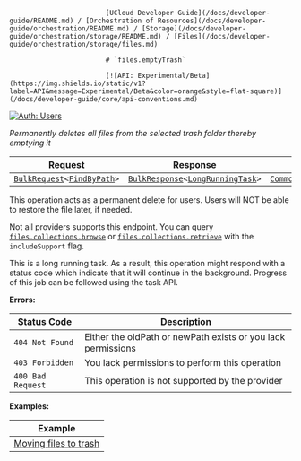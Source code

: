                             [UCloud Developer Guide](/docs/developer-guide/README.md) / [Orchestration of Resources](/docs/developer-guide/orchestration/README.md) / [Storage](/docs/developer-guide/orchestration/storage/README.md) / [Files](/docs/developer-guide/orchestration/storage/files.md)
                            
                            # `files.emptyTrash`

                            [![API: Experimental/Beta](https://img.shields.io/static/v1?label=API&message=Experimental/Beta&color=orange&style=flat-square)](/docs/developer-guide/core/api-conventions.md)
[![Auth: Users](https://img.shields.io/static/v1?label=Auth&message=Users&color=informational&style=flat-square)](/docs/developer-guide/core/types.md#role)


_Permanently deletes all files from the selected trash folder thereby emptying it_

| Request | Response | Error |
|---------|----------|-------|
|<code><a href='/docs/reference/dk.sdu.cloud.calls.BulkRequest.md'>BulkRequest</a>&lt;<a href='#findbypath'>FindByPath</a>&gt;</code>|<code><a href='/docs/reference/dk.sdu.cloud.calls.BulkResponse.md'>BulkResponse</a>&lt;<a href='#longrunningtask'>LongRunningTask</a>&gt;</code>|<code><a href='/docs/reference/dk.sdu.cloud.CommonErrorMessage.md'>CommonErrorMessage</a></code>|

This operation acts as a permanent delete for users. Users will NOT be able to restore the file 
later, if needed. 

Not all providers supports this endpoint. You can query [`files.collections.browse`](/docs/reference/files.collections.browse.md) 
or [`files.collections.retrieve`](/docs/reference/files.collections.retrieve.md)  with the `includeSupport` flag.

This is a long running task. As a result, this operation might respond with a status code which indicate
that it will continue in the background. Progress of this job can be followed using the task API.

__Errors:__

| Status Code | Description |
|-------------|-------------|
| `404 Not Found` | Either the oldPath or newPath exists or you lack permissions |
| `403 Forbidden` | You lack permissions to perform this operation |
| `400 Bad Request` | This operation is not supported by the provider |

__Examples:__

| Example |
|---------|
| [Moving files to trash](/docs/reference/files_empty_trash_folder.md) |


